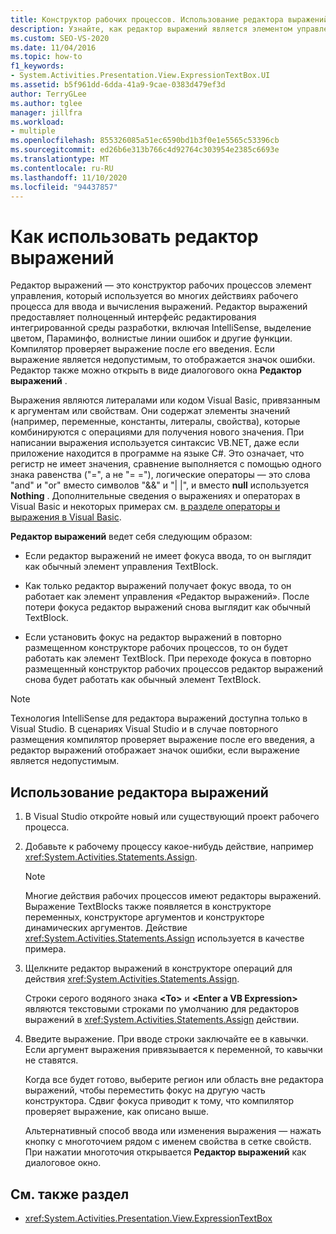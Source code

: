 ```yaml
---
title: Конструктор рабочих процессов. Использование редактора выражений
description: Узнайте, как редактор выражений является элементом управления конструктор рабочих процессов, который можно использовать во многих действиях рабочего процесса для ввода и вычисления выражений.
ms.custom: SEO-VS-2020
ms.date: 11/04/2016
ms.topic: how-to
f1_keywords:
- System.Activities.Presentation.View.ExpressionTextBox.UI
ms.assetid: b5f961dd-6dda-41a9-9cae-0383d479ef3d
author: TerryGLee
ms.author: tglee
manager: jillfra
ms.workload:
- multiple
ms.openlocfilehash: 855326085a51ec6590bd1b3f0e1e5565c53396cb
ms.sourcegitcommit: ed26b6e313b766c4d92764c303954e2385c6693e
ms.translationtype: MT
ms.contentlocale: ru-RU
ms.lasthandoff: 11/10/2020
ms.locfileid: "94437857"
---
```

# <a name="how-to-use-the-expression-editor"></a>Как использовать редактор выражений

Редактор выражений — это конструктор рабочих процессов элемент управления, который используется во многих действиях рабочего процесса для ввода и вычисления выражений. Редактор выражений предоставляет полноценный интерфейс редактирования интегрированной среды разработки, включая IntelliSense, выделение цветом, Параминфо, волнистые линии ошибок и другие функции. Компилятор проверяет выражение после его введения. Если выражение является недопустимым, то отображается значок ошибки. Редактор также можно открыть в виде диалогового окна **Редактор выражений** .

Выражения являются литералами или кодом Visual Basic, привязанным к аргументам или свойствам. Они содержат элементы значений (например, переменные, константы, литералы, свойства), которые комбинируются с операциями для получения нового значения. При написании выражения используется синтаксис VB.NET, даже если приложение находится в программе на языке C#. Это означает, что регистр не имеет значения, сравнение выполняется с помощью одного знака равенства ("=", а не "= ="), логические операторы — это слова "and" и "or" вместо символов "&&" и "| |", и вместо **null** используется **Nothing** . Дополнительные сведения о выражениях и операторах в Visual Basic и некоторых примерах см. [в разделе операторы и выражения в Visual Basic](/previous-versions/visualstudio/visual-studio-2010/a1w3te48(v=vs.100)).

**Редактор выражений** ведет себя следующим образом:

- Если редактор выражений не имеет фокуса ввода, то он выглядит как обычный элемент управления TextBlock.

- Как только редактор выражений получает фокус ввода, то он работает как элемент управления «Редактор выражений». После потери фокуса редактор выражений снова выглядит как обычный TextBlock.

- Если установить фокус на редактор выражений в повторно размещенном конструкторе рабочих процессов, то он будет работать как элемент TextBlock. При переходе фокуса в повторно размещенный конструктор рабочих процессов редактор выражений снова будет работать как обычный элемент TextBlock.

> [!NOTE]
> Технология IntelliSense для редактора выражений доступна только в Visual Studio. В сценариях Visual Studio и в случае повторного размещения компилятор проверяет выражение после его введения, а редактор выражений отображает значок ошибки, если выражение является недопустимым.

## <a name="use-the-expression-editor"></a>Использование редактора выражений

1. В Visual Studio откройте новый или существующий проект рабочего процесса.

2. Добавьте к рабочему процессу какое-нибудь действие, например <xref:System.Activities.Statements.Assign>.

    > [!NOTE]
    > Многие действия рабочих процессов имеют редакторы выражений. Выражение TextBlocks также появляется в конструкторе переменных, конструкторе аргументов и конструкторе динамических аргументов. Действие <xref:System.Activities.Statements.Assign> используется в качестве примера.

3. Щелкните редактор выражений в конструкторе операций для действия <xref:System.Activities.Statements.Assign>.

     Строки серого водяного знака **\<To>** и **\<Enter a VB Expression>** являются текстовыми строками по умолчанию для редакторов выражений в <xref:System.Activities.Statements.Assign> действии.

4. Введите выражение. При вводе строки заключайте ее в кавычки. Если аргумент выражения привязывается к переменной, то кавычки не ставятся.

     Когда все будет готово, выберите регион или область вне редактора выражений, чтобы переместить фокус на другую часть конструктора. Сдвиг фокуса приводит к тому, что компилятор проверяет выражение, как описано выше.

     Альтернативный способ ввода или изменения выражения — нажать кнопку с многоточием рядом с именем свойства в сетке свойств. При нажатии многоточия открывается **Редактор выражений** как диалоговое окно.

## <a name="see-also"></a>См. также раздел

- <xref:System.Activities.Presentation.View.ExpressionTextBox>

